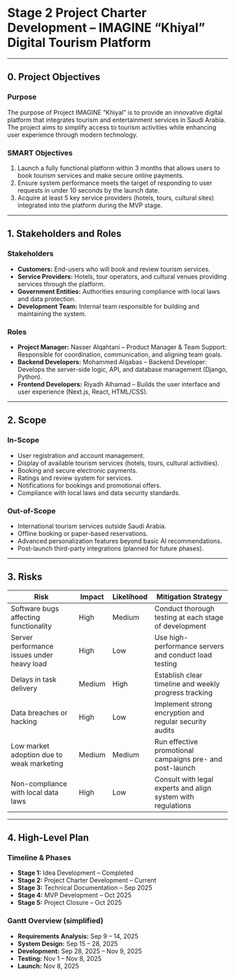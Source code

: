 # Stage 2 Project Charter Development – IMAGINE “Khiyal” Digital Tourism Platform


---


## 0. Project Objectives

### Purpose
The purpose of Project IMAGINE “Khiyal” is to provide an innovative digital platform that integrates tourism and entertainment services in Saudi Arabia. The project aims to simplify access to tourism activities while enhancing user experience through modern technology.

### SMART Objectives
1. Launch a fully functional platform within 3 months that allows users to book tourism services and make secure online payments.  
2. Ensure system performance meets the target of responding to user requests in under 10 seconds by the launch date.  
3. Acquire at least 5 key service providers (hotels, tours, cultural sites) integrated into the platform during the MVP stage.  


---


## 1. Stakeholders and Roles

### Stakeholders
- **Customers:** End-users who will book and review tourism services.  
- **Service Providers:** Hotels, tour operators, and cultural venues providing services through the platform.  
- **Government Entities:** Authorities ensuring compliance with local laws and data protection.  
- **Development Team:** Internal team responsible for building and maintaining the system.  

### Roles
- **Project Manager:** Nasser Alqahtani – Product Manager & Team Support: Responsible for coordination, communication, and aligning team goals.  
- **Backend Developers:** Mohammed Alqabas – Backend Developer: Develops the server-side logic, API, and database management (Django, Python).  
- **Frontend Developers:** Riyadh Alhamad – Builds the user interface and user experience (Next.js, React, HTML/CSS).  


---


## 2. Scope

### In-Scope
- User registration and account management.  
- Display of available tourism services (hotels, tours, cultural activities).  
- Booking and secure electronic payments.  
- Ratings and review system for services.  
- Notifications for bookings and promotional offers.  
- Compliance with local laws and data security standards.  

### Out-of-Scope
- International tourism services outside Saudi Arabia.  
- Offline booking or paper-based reservations.  
- Advanced personalization features beyond basic AI recommendations.  
- Post-launch third-party integrations (planned for future phases).  


---


## 3. Risks

| Risk                                | Impact  | Likelihood | Mitigation Strategy                                      |
|------------------------------------|---------|------------|---------------------------------------------------------|
| Software bugs affecting functionality | High    | Medium     | Conduct thorough testing at each stage of development  |
| Server performance issues under heavy load | High    | Low        | Use high-performance servers and conduct load testing  |
| Delays in task delivery             | Medium  | High       | Establish clear timeline and weekly progress tracking  |
| Data breaches or hacking            | High    | Low        | Implement strong encryption and regular security audits|
| Low market adoption due to weak marketing | Medium  | Medium     | Run effective promotional campaigns pre- and post-launch|
| Non-compliance with local data laws | High    | Low        | Consult with legal experts and align system with regulations|


---


## 4. High-Level Plan

### Timeline & Phases
- **Stage 1:** Idea Development – Completed  
- **Stage 2:** Project Charter Development – Current  
- **Stage 3:** Technical Documentation – Sep 2025  
- **Stage 4:** MVP Development – Oct 2025  
- **Stage 5:** Project Closure – Oct 2025  

### Gantt Overview (simplified)
- **Requirements Analysis:** Sep 9 – 14, 2025  
- **System Design:** Sep 15 – 28, 2025  
- **Development:** Sep 28, 2025 – Nov 9, 2025  
- **Testing:** Nov 1 – Nov 8, 2025  
- **Launch:** Nov 8, 2025  


